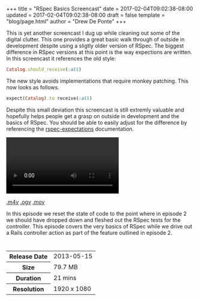 +++
title = "RSpec Basics Screencast"
date = 2017-02-04T09:02:38-08:00
updated = 2017-02-04T09:02:38-08:00
draft = false
template = "blog/page.html"
author = "Drew De Ponte"
+++

This is yet another screencast I dug up while cleaning out some of the digital clutter. This one provides a great basic walk through of outside in development despite using a sligtly older version of RSpec. The biggest difference in RSpec versions at this point is the way expections are written. In this screencast it references the old style:

```ruby
Catalog.should_receive(:all)
```

The new style avoids implementations that require monkey patching. This now looks as follows.

```ruby
expect(Catalog).to receive(:all)
```

Despite this small deviation this screencast is still extremly valuable and hopefully helps people get a grasp on outside in development and the basics of RSpec. You should be able to easily adjust for the difference by referencing the [rspec-expectations](https://github.com/rspec/rspec-expectations) documentation.

<video controls="controls">
  <source src="//media.upte.ch/tcb-0003-rspec-basics.m4v" type="video/mp4">
  <source src="//media.upte.ch/tcb-0003-rspec-basics.ogv" type="video/ogg">
  <source src="//media.upte.ch/tcb-0003-rspec-basics.mov" type="video/quicktime">
  Your browser does not support the <code>video</code> element. Please upgrade/switch to a more modern browser that does if you want to be able to view videos.
</video>

<a href="//media.upte.ch/tcb-0003-rspec-basics.m4v" class="btn btn-primary navbar-btn"><i class="fal fa-download"></i> .m4v</a>
<a href="//media.upte.ch/tcb-0003-rspec-basics.ogv" class="btn btn-success navbar-btn"><i class="fal fa-download"></i> .ogv</a>
<a href="//media.upte.ch/tcb-0003-rspec-basics.mov" class="btn btn-info navbar-btn"><i class="fal fa-download"></i> .mov</a>

In this episode we reset the state of code to the point where in episode 2 we should have dropped down and fleshed out the RSpec tests for the controller. This episode covers the very basics of RSpec while we drive out a Rails controller action as part of the feature outlined in episode 2.

<table class="table table-condensed" style="margin-top: 40px;">
	<tr>
		<th>Release Date</th>
		<td>2013-05-15</td>
	</tr>
	<tr>
		<th>Size</th>
		<td>79.7 MB</td>
	</tr>
	<tr>
		<th>Duration</th>
		<td>21 mins</td>
	</tr>
	<tr>
		<th>Resolution</th>
		<td>1920 x 1080</td>
	</tr>
</table>

